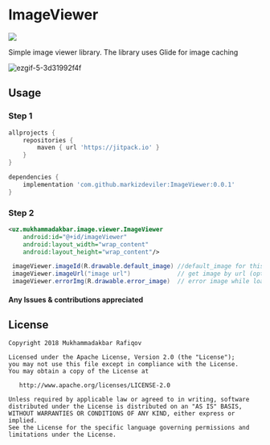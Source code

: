 # ImageViewer
[![](https://jitpack.io/v/markizdeviler/ImageViewer.svg)](https://jitpack.io/#markizdeviler/ImageViewer)

Simple image viewer library. The library uses Glide for image caching

![ezgif-5-3d31992f4f](https://user-images.githubusercontent.com/22816503/46241323-97ab4d00-c3d0-11e8-900c-c970ce420b5b.gif)

## Usage	

### Step 1 
```gradle
allprojects {
    repositories {
        maven { url 'https://jitpack.io' }
    }
}

dependencies {
    implementation 'com.github.markizdeviler:ImageViewer:0.0.1'
}
``` 

### Step 2
``` xml
<uz.mukhammadakbar.image.viewer.ImageViewer
    android:id="@+id/imageViewer"
    android:layout_width="wrap_content"
    android:layout_height="wrap_content"/>
```
```java
 imageViewer.imageId(R.drawable.default_image) //default_image for this lib (optional/required)
 imageViewer.imageUrl("image url")             // get image by url (optinal/required)
 imageViewer.errorImg(R.drawable.error_image)  // error image while loading image (optional/required)
 ```

#### Any Issues & contributions appreciated


License
--------

    Copyright 2018 Mukhammadakbar Rafiqov

    Licensed under the Apache License, Version 2.0 (the "License");
    you may not use this file except in compliance with the License.
    You may obtain a copy of the License at

       http://www.apache.org/licenses/LICENSE-2.0

    Unless required by applicable law or agreed to in writing, software
    distributed under the License is distributed on an "AS IS" BASIS,
    WITHOUT WARRANTIES OR CONDITIONS OF ANY KIND, either express or implied.
    See the License for the specific language governing permissions and
    limitations under the License.
